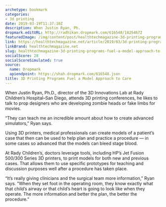 ```yaml
---
archetype: bookmark
categories:
- 3d printing
date: 2019-03-19T11:37:10Z
description: When Justin Ryan, Ph.
dropmark.editURL: http://radhikan.dropmark.com/616548/18254672
featuredImage: /img/content/post/healthtechmagazine-3d-printing-programs-fuel-a-model-approach-to-care.jpg
link: https://healthtechmagazine.net/article/2019/03/3d-printing-programs-fuel-model-approach-care
linkBrand: healthtechmagazine.net
slug: healthtechmagazine-3d-printing-programs-fuel-a-model-approach-to-care
socialScore: 28
socialScoreSimulated: true
source:
  name: Dropmark
  apiendpoint: https://shah.dropmark.com/616548.json
title: 3D Printing Programs Fuel a Model Approach to Care
---
```

When Justin Ryan, Ph.D., director of the 3D Innovations Lab at Rady Children’s Hospital–San Diego, attends 3D printing conferences, he likes to talk to prop designers who are developing zombie heads or fake limbs for movies.

“They can teach me an incredible amount about how to create advanced simulators,” Ryan says.

Using 3D printers, medical professionals can create models of a patient’s case that then can be used to help plan and practice a procedure — in some cases so advanced that the models can bleed stage blood.

At Rady Children’s, doctors leverage tools, including HP’s Jet Fusion 500/300 Series 3D printers, to print models for both new and previous cases. That allows them to use specific prototypes for teaching and discussion purposes well after a procedure has taken place.

“It’s really giving clinicians and the surgical team more information,” Ryan says. “When they set foot in the operating room, they know exactly what that child’s airway or that child’s heart is going to look like when they operate. The more information and better the plan, the better the procedure.”

